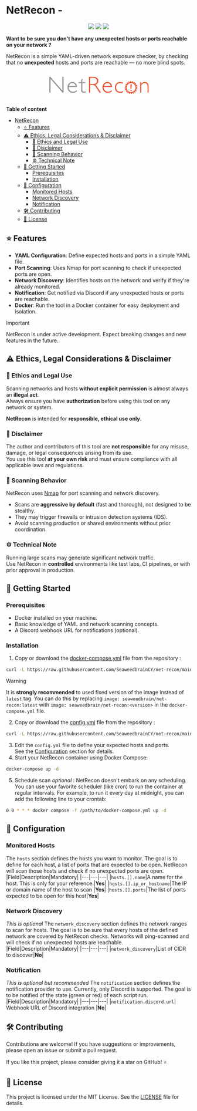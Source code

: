 # NetRecon -
<p align="center">
<img src="https://github.com/SeaweedbrainCY/net-recon/actions/workflows/build_and_publish.yml/badge.svg"/>
 <img src="https://img.shields.io/github/license/seaweedbraincy/net-recon"/>
<img src="https://img.shields.io/github/v/release/seaweedbraincy/net-recon"/>
</p>

**Want to be sure you don't have any unexpected hosts or ports reachable on your network ?**


NetRecon is a simple YAML-driven network exposure checker, by checking that no **unexpected** hosts and ports are reachable — no more blind spots. 

<p align="center">
  <img src="https://raw.githubusercontent.com/SeaweedbrainCY/net-recon/refs/heads/main/assets/NetRecon_logo.png" alt="NetRecon Logo" width="300"/>
</p>

**Table of content**
- [NetRecon](#netrecon)
  - [⭐ Features](#-features)
  - [⚠️ Ethics, Legal Considerations & Disclaimer](#-ethics-legal-considerations--disclaimer)
    - [🛑 Ethics and Legal Use](#-ethics-and-legal-use)
    - [🧾 Disclaimer](#-disclaimer)
    - [📡 Scanning Behavior](#-scanning-behavior)
    - [⚙️ Technical Note](#️technical-note)
  - [🚀 Getting Started](#-getting-started)
    - [Prerequisites](#prerequisites)
    - [Installation](#installation)
  - [🔧 Configuration](#-configuration)
    - [Monitored Hosts](#monitored-hosts)
    - [Network Discovery](#network-discovery)
    - [Notification](#notification)
  - [🛠️ Contributing](#️contributing)
  - [📜 License](#license)

## ⭐ Features
- **YAML Configuration**: Define expected hosts and ports in a simple YAML file.
- **Port Scanning**: Uses Nmap for port scanning to check if unexpected ports are open.
- **Network Discovery**: Identifies hosts on the network and verify if they're already monitored.
- **Notification**: Get notified via Discord if any unexpected hosts or ports are reachable.
- **Docker**: Run the tool in a Docker container for easy deployment and isolation.

> [!IMPORTANT]
> NetRecon is under active development. Expect breaking changes and new features in the future.

## ⚠️ Ethics, Legal Considerations & Disclaimer

### 🛑 Ethics and Legal Use
Scanning networks and hosts **without explicit permission** is almost always an **illegal act**.  
Always ensure you have **authorization** before using this tool on any network or system.

**NetRecon** is intended for **responsible, ethical use only**.

### 🧾 Disclaimer
The author and contributors of this tool are **not responsible** for any misuse, damage, or legal consequences arising from its use.  
You use this tool **at your own risk** and must ensure compliance with all applicable laws and regulations.

### 📡 Scanning Behavior
NetRecon uses [Nmap](https://nmap.org) for port scanning and network discovery.

- Scans are **aggressive by default** (fast and thorough), not designed to be stealthy.
- They may trigger firewalls or intrusion detection systems (IDS).
- Avoid scanning production or shared environments without prior coordination.

### ⚙️ Technical Note
Running large scans may generate significant network traffic.  
Use NetRecon in **controlled** environments like test labs, CI pipelines, or with prior approval in production.

## 🚀 Getting Started
### Prerequisites
- Docker installed on your machine.
- Basic knowledge of YAML and network scanning concepts.
- A Discord webhook URL for notifications (optional).

### Installation
1. Copy or download the [docker-compose.yml](https://raw.githubusercontent.com/SeaweedbrainCY/net-recon/main/docker-compose.yml) file from the repository : 
```bash
curl -L https://raw.githubusercontent.com/SeaweedbrainCY/net-recon/main/docker-compose.yml -o docker-compose.yml
```
> [!WARNING]
> It is **strongly recommended** to used fixed version of the image instead of `latest` tag. You can do this by replacing `image: seaweedbrain/net-recon:latest` with `image: seaweedbrain/net-recon:<version>` in the `docker-compose.yml` file.

2. Copy or download the [config.yml](https://raw.githubusercontent.com/SeaweedbrainCY/net-recon/main/config.example.yml) file from the repository : 
```bash
curl -L https://raw.githubusercontent.com/SeaweedbrainCY/net-recon/main/config.example.yml -o config.yml
```
3. Edit the `config.yml` file to define your expected hosts and ports.  
   See the [Configuration](#configuration) section for details. 
4. Start your NetRecon container using Docker Compose:
```bash
docker-compose up -d
```
5. Schedule scan *optional* : NetRecon doesn't embark on any scheduling. You can use your favorite scheduler (like cron) to run the container at regular intervals. For example, to run it every day at midnight, you can add the following line to your crontab:
```bash
0 0 * * * docker compose -f /path/to/docker-compose.yml up -d
```


## 🔧 Configuration
### Monitored Hosts
The `hosts` section defines the hosts you want to monitor. The goal is to define for each host, a list of ports that are expected to be open. NetRecon will scan those hosts and check if no unexpected ports are open.
|Field|Description|Mandatory|
|---|---|---|
|`hosts.[].name`|A name for the host. This is only for your reference.|**Yes**|
|`hosts.[].ip_or_hostname`|The IP or domain name of the host to scan |**Yes**|
|`hosts.[].ports`|The list of ports expected to be open for this host|**Yes**|

### Network Discovery
*This is optional*
The `network_discovery` section defines the network ranges to scan for hosts. The goal is to be sure that every hosts of the defined network are covered by NetRecon checks. Networks will ping-scanned and will check if no unexpected hosts are reachable. 
|Field|Description|Mandatory|
|---|---|---|
|`network_discovery`|List of CIDR to discover|**No**|

### Notification
*This is optional but recommended*
The `notification` section defines the notification provider to use. Currently, only Discord is supported. The goal is to be notified of the state (green or red) of each script run.
|Field|Description|Mandatory|
|---|---|---|
|`notification.discord.url`| Webhook URL of Discord integration |**No**|

## 🛠️ Contributing
Contributions are welcome! If you have suggestions or improvements, please open an issue or submit a pull request.

If you like this project, please consider giving it a star on GitHub! ⭐

## 📜 License
This project is licensed under the MIT License. See the [LICENSE](https://raw.githubusercontent.com/SeaweedbrainCY/net-recon/main/LICENSE) file for details.